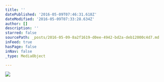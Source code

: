```yaml
---
title: ''
datePublished: '2016-05-09T07:46:31.618Z'
dateModified: '2016-05-09T07:33:28.634Z'
author: []
description: ''
starred: false
sourcePath: _posts/2016-05-09-8a2f1619-d0ee-4942-bd2a-deb12000c4d7.md
inFeed: true
hasPage: false
inNav: false
_type: MediaObject

---
```

![](https://the-grid-user-content.s3-us-west-2.amazonaws.com/23c18d32-dfec-4589-bf7f-209a2a12f05e.jpg)